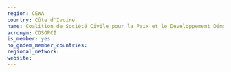 ```yaml
---
region: CEWA
country: Côte d'Ivoire
name: Coalition de Société Civile pour la Paix et le Developpement Démocratique en Côte d'Ivoire (COSOPCI) / Civil Society Coalition for Peace and Democratic Development in Côte d'Ivoire
acronym: COSOPCI
is_member: yes
no_gndem_member_countries: 
regional_network: 
website: 
---
```

